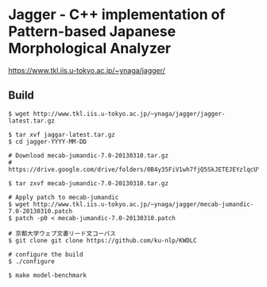 # Jagger - C++ implementation of Pattern-based Japanese Morphological Analyzer

https://www.tkl.iis.u-tokyo.ac.jp/~ynaga/jagger/

## Build

```
$ wget http://www.tkl.iis.u-tokyo.ac.jp/~ynaga/jagger/jagger-latest.tar.gz

$ tar xvf jaggar-latest.tar.gz
$ cd jagger-YYYY-MM-DD

# Download mecab-jumandic-7.0-20130310.tar.gz
# https://drive.google.com/drive/folders/0B4y35FiV1wh7fjQ5SkJETEJEYzlqcUY4WUlpZmR4dDlJMWI5ZUlXN2xZN2s2b0pqT3hMbTQ

$ tar zxvf mecab-jumandic-7.0-20130310.tar.gz

# Apply patch to mecab-jumandic
$ wget http://www.tkl.iis.u-tokyo.ac.jp/~ynaga/jagger/mecab-jumandic-7.0-20130310.patch
$ patch -p0 < mecab-jumandic-7.0-20130310.patch

# 京都大学ウェブ文書リード文コーパス
$ git clone git clone https://github.com/ku-nlp/KWDLC

# configure the build
$ ./configure

$ make model-benchmark
```


